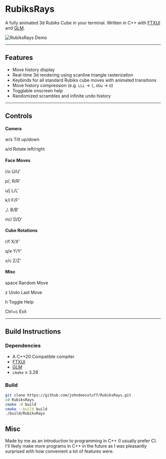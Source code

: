 # RubiksRays

A fully animated 3d Rubiks Cube in your terminal. Written in C++ with [FTXUI](https://github.com/ArthurSonzogni/FTXUI) and [GLM](https://github.com/g-truc/glm).

![RubiksRays Demo](RubiksRays.gif)

---

## Features

- Move history display
- Real-time 3d rendering using scanline triangle rasterization
- Keybinds for all standard Rubiks cube moves with animated transitions
- Move history compression (e.g. `LLL` -> `l`, `UUu` -> `U`)
- Togglable onscreen help
- Randomized scrambles and infinite undo history

---

## Controls

#### Camera
w/s Tilt up/down

a/d Rotate left/right

#### Face Moves
i/o U/U'

p/; R/R'

u/j L/L'

k/l F/F'

,/. B/B'

m// D/D'

#### Cube Rotations
r/f X/X'

q/e Y/Y'

x/c Z/Z'


#### Misc
space Random Move

z Undo Last Move

h Toggle Help

Ctrl+c Exit

---

## Build Instructions

### Dependencies

- A C++20 Compatible compiler
- [FTXUI](https://github.com/ArthurSonzogni/FTXUI)
- [GLM](https://github.com/g-truc/glm)
- `cmake` ≥ 3.28

### Build

```bash
git clone https://github.com/johndoesstuff/RubiksRays.git
cd RubiksRays
cmake -B build
cmake --build build
./build/RubiksRays
```

## Misc

Made by me as an introduction to programming in C++ (I usually prefer C). I'll likely make more programs in C++ in the future as I was pleasantly surprised with how convenient a lot of features were.
